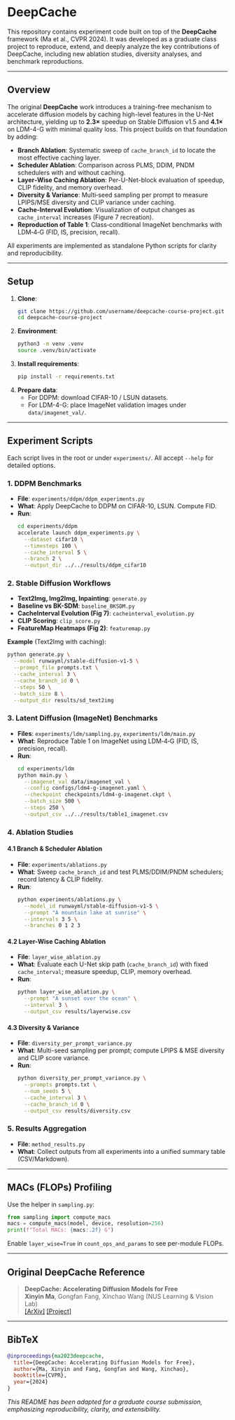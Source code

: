 # DeepCache 

This repository contains experiment code built on top of the **DeepCache** framework (Ma et al., CVPR 2024). It was developed as a graduate class project to reproduce, extend, and deeply analyze the key contributions of DeepCache, including new ablation studies, diversity analyses, and benchmark reproductions.

---

## Overview

The original **DeepCache** work introduces a training-free mechanism to accelerate diffusion models by caching high-level features in the U-Net architecture, yielding up to **2.3×** speedup on Stable Diffusion v1.5 and **4.1×** on LDM-4-G with minimal quality loss. This project builds on that foundation by adding:

- **Branch Ablation**: Systematic sweep of `cache_branch_id` to locate the most effective caching layer.  
- **Scheduler Ablation**: Comparison across PLMS, DDIM, PNDM schedulers with and without caching.  
- **Layer‐Wise Caching Ablation**: Per-U-Net-block evaluation of speedup, CLIP fidelity, and memory overhead.  
- **Diversity & Variance**: Multi‐seed sampling per prompt to measure LPIPS/MSE diversity and CLIP variance under caching.  
- **Cache‐Interval Evolution**: Visualization of output changes as `cache_interval` increases (Figure 7 recreation).  
- **Reproduction of Table 1**: Class‐conditional ImageNet benchmarks with LDM‑4‑G (FID, IS, precision, recall).  

All experiments are implemented as standalone Python scripts for clarity and reproducibility.

---

## Setup

1. **Clone**:
   ```bash
   git clone https://github.com/username/deepcache-course-project.git
   cd deepcache-course-project
   ```
2. **Environment**:
   ```bash
   python3 -m venv .venv
   source .venv/bin/activate
   ```
3. **Install requirements**:
   ```bash
   pip install -r requirements.txt
   ```
4. **Prepare data**:
   - For DDPM: download CIFAR-10 / LSUN datasets.  
   - For LDM-4-G: place ImageNet validation images under `data/imagenet_val/`.  

---

## Experiment Scripts

Each script lives in the root or under `experiments/`. All accept `--help` for detailed options.

### 1. DDPM Benchmarks
- **File**: `experiments/ddpm/ddpm_experiments.py`  
- **What**: Apply DeepCache to DDPM on CIFAR-10, LSUN. Compute FID.  
- **Run**:
  ```bash
  cd experiments/ddpm
  accelerate launch ddpm_experiments.py \
    --dataset cifar10 \
    --timesteps 100 \
    --cache_interval 5 \
    --branch 2 \
    --output_dir ../../results/ddpm_cifar10
  ```

### 2. Stable Diffusion Workflows
- **Text2Img, Img2Img, Inpainting**: `generate.py`  
- **Baseline vs BK-SDM**: `baseline_BKSDM.py`  
- **CacheInterval Evolution (Fig 7)**: `cacheinterval_evolution.py`  
- **CLIP Scoring**: `clip_score.py`  
- **FeatureMap Heatmaps (Fig 2)**: `featuremap.py`  

**Example** (Text2Img with caching):
```bash
python generate.py \
  --model runwayml/stable-diffusion-v1-5 \
  --prompt_file prompts.txt \
  --cache_interval 3 \
  --cache_branch_id 0 \
  --steps 50 \
  --batch_size 8 \
  --output_dir results/sd_text2img
```

### 3. Latent Diffusion (ImageNet) Benchmarks
- **Files**: `experiments/ldm/sampling.py`, `experiments/ldm/main.py`  
- **What**: Reproduce Table 1 on ImageNet using LDM‑4‑G (FID, IS, precision, recall).  
- **Run**:
  ```bash
  cd experiments/ldm
  python main.py \
    --imagenet_val data/imagenet_val \
    --config configs/ldm4-g-imagenet.yaml \
    --checkpoint checkpoints/ldm4-g-imagenet.ckpt \
    --batch_size 500 \
    --steps 250 \
    --output_csv ../../results/table1_imagenet.csv
  ```

### 4. Ablation Studies

#### 4.1 Branch & Scheduler Ablation
- **File**: `experiments/ablations.py`  
- **What**: Sweep `cache_branch_id` and test PLMS/DDIM/PNDM schedulers; record latency & CLIP fidelity.  
- **Run**:
  ```bash
  python experiments/ablations.py \
    --model_id runwayml/stable-diffusion-v1-5 \
    --prompt "A mountain lake at sunrise" \
    --intervals 3 5 \
    --branches 0 1 2 3
  ```

#### 4.2 Layer-Wise Caching Ablation
- **File**: `layer_wise_ablation.py`  
- **What**: Evaluate each U-Net skip path (`cache_branch_id`) with fixed `cache_interval`; measure speedup, CLIP, memory overhead.  
- **Run**:
  ```bash
  python layer_wise_ablation.py \
    --prompt "A sunset over the ocean" \
    --interval 3 \
    --output_csv results/layerwise.csv
  ```

#### 4.3 Diversity & Variance
- **File**: `diversity_per_prompt_variance.py`  
- **What**: Multi-seed sampling per prompt; compute LPIPS & MSE diversity and CLIP score variance.  
- **Run**:
  ```bash
  python diversity_per_prompt_variance.py \
    --prompts prompts.txt \
    --num_seeds 5 \
    --cache_interval 3 \
    --cache_branch_id 0 \
    --output_csv results/diversity.csv
  ```

### 5. Results Aggregation
- **File**: `method_results.py`  
- **What**: Collect outputs from all experiments into a unified summary table (CSV/Markdown).

---

## MACs (FLOPs) Profiling

Use the helper in `sampling.py`:
```python
from sampling import compute_macs
macs = compute_macs(model, device, resolution=256)
print(f"Total MACs: {macs:.2f} G")
```
Enable `layer_wise=True` in `count_ops_and_params` to see per-module FLOPs.

---

## Original DeepCache Reference

> **DeepCache: Accelerating Diffusion Models for Free**  
> **Xinyin Ma**, Gongfan Fang, Xinchao Wang (NUS Learning & Vision Lab)  
> [[ArXiv]](https://arxiv.org/abs/2312.00858) [[Project]](https://horseee.github.io/Diffusion_DeepCache/)

---

## BibTeX
```bibtex
@inproceedings{ma2023deepcache,
  title={DeepCache: Accelerating Diffusion Models for Free},
  author={Ma, Xinyin and Fang, Gongfan and Wang, Xinchao},
  booktitle={CVPR},
  year={2024}
}
```

*This README has been adapted for a graduate course submission, emphasizing reproducibility, clarity, and extensibility.*
